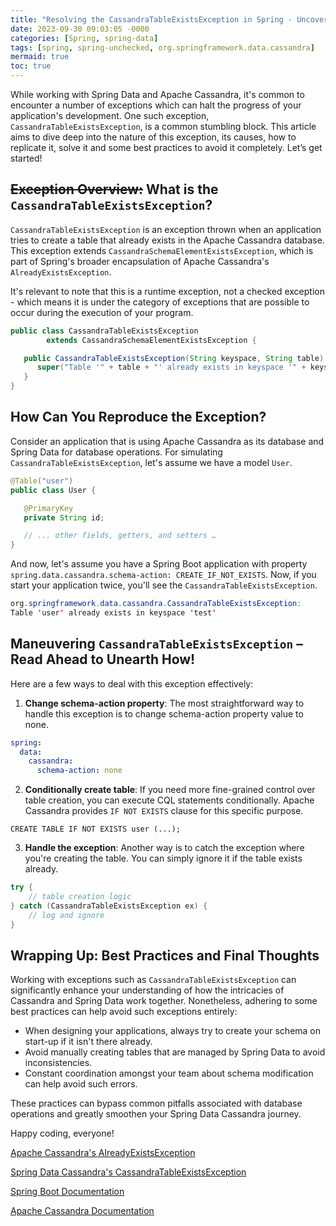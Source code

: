 ```yaml
---
title: "Resolving the CassandraTableExistsException in Spring - Uncover the Secrets of Effective Database Management!"
date: 2023-09-30 09:03:05 -0000
categories: [Spring, spring-data]
tags: [spring, spring-unchecked, org.springframework.data.cassandra]
mermaid: true
toc: true
---
```



While working with Spring Data and Apache Cassandra, it's common to encounter a number of exceptions which can halt the progress of your application's development. One such exception, `CassandraTableExistsException`, is a common stumbling block. This article aims to dive deep into the nature of this exception, its causes, how to replicate it, solve it and some best practices to avoid it completely. Let’s get started!

## ~~Exception Overview:~~ What is the `CassandraTableExistsException`?

`CassandraTableExistsException` is an exception thrown when an application tries to create a table that already exists in the Apache Cassandra database. This exception extends `CassandraSchemaElementExistsException`, which is part of Spring's broader encapsulation of Apache Cassandra's `AlreadyExistsException`.

It's relevant to note that this is a runtime exception, not a checked exception - which means it is under the category of exceptions that are possible to occur during the execution of your program.

```java
public class CassandraTableExistsException 
        extends CassandraSchemaElementExistsException {

   public CassandraTableExistsException(String keyspace, String table) {
      super("Table '" + table + "' already exists in keyspace '" + keyspace + "'");
   }
}
```

## How Can You Reproduce the Exception?

Consider an application that is using Apache Cassandra as its database and Spring Data for database operations. For simulating `CassandraTableExistsException`, let's assume we have a model `User`.

```java
@Table("user")
public class User {

   @PrimaryKey
   private String id;

   // ... other fields, getters, and setters …
}
```
And now, let's assume you have a Spring Boot application with property `spring.data.cassandra.schema-action: CREATE_IF_NOT_EXISTS`. Now, if you start your application twice, you'll see the `CassandraTableExistsException`.

```java
org.springframework.data.cassandra.CassandraTableExistsException: 
Table 'user' already exists in keyspace 'test'
```

## Maneuvering `CassandraTableExistsException` – Read Ahead to Unearth How!

Here are a few ways to deal with this exception effectively:

1. **Change schema-action property**: The most straightforward way to handle this exception is to change schema-action property value to none.

```yaml
spring:
  data:
    cassandra:
      schema-action: none
```

2. **Conditionally create table**: If you need more fine-grained control over table creation, you can execute CQL statements conditionally. Apache Cassandra provides `IF NOT EXISTS` clause for this specific purpose.

```CQL
CREATE TABLE IF NOT EXISTS user (...);
```

3. **Handle the exception**: Another way is to catch the exception where you're creating the table. You can simply ignore it if the table exists already.

```java
try {
    // table creation logic
} catch (CassandraTableExistsException ex) {
    // log and ignore
}
```

## Wrapping Up: Best Practices and Final Thoughts

Working with exceptions such as `CassandraTableExistsException` can significantly enhance your understanding of how the intricacies of Cassandra and Spring Data work together. Nonetheless, adhering to some best practices can help avoid such exceptions entirely:

- When designing your applications, always try to create your schema on start-up if it isn't there already.
- Avoid manually creating tables that are managed by Spring Data to avoid inconsistencies.
- Constant coordination amongst your team about schema modification can help avoid such errors.

These practices can bypass common pitfalls associated with database operations and greatly smoothen your Spring Data Cassandra journey.

Happy coding, everyone!

[Apache Cassandra's AlreadyExistsException](https://docs.datastax.com/en/drivers/java/2.2/com/datastax/driver/core/exceptions/AlreadyExistsException.html)

[Spring Data Cassandra's CassandraTableExistsException](https://docs.spring.io/spring-data/commons/docs/current/api/org/springframework/data/cassandra/CassandraTableExistsException.html)

[Spring Boot Documentation](https://spring.io/projects/spring-boot) 

[Apache Cassandra Documentation](https://cassandra.apache.org/doc/latest/)